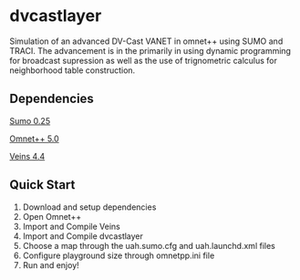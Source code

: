 # dvcastlayer
Simulation of an advanced DV-Cast VANET in omnet++ using SUMO and TRACI. The advancement is in the primarily in using dynamic programming for broadcast supression as well as the use of trignometric calculus for neighborhood table construction.

## Dependencies
[Sumo 0.25](https://sourceforge.net/projects/sumo/?source=directory)

[Omnet++ 5.0](https://omnetpp.org/)

[Veins 4.4](http://veins.car2x.org/tutorial/)

## Quick Start

1. Download and setup dependencies
2. Open Omnet++
3. Import and Compile Veins
4. Import and Compile dvcastlayer
5. Choose a map through the uah.sumo.cfg and uah.launchd.xml files
6. Configure playground size through omnetpp.ini file
7. Run and enjoy!
